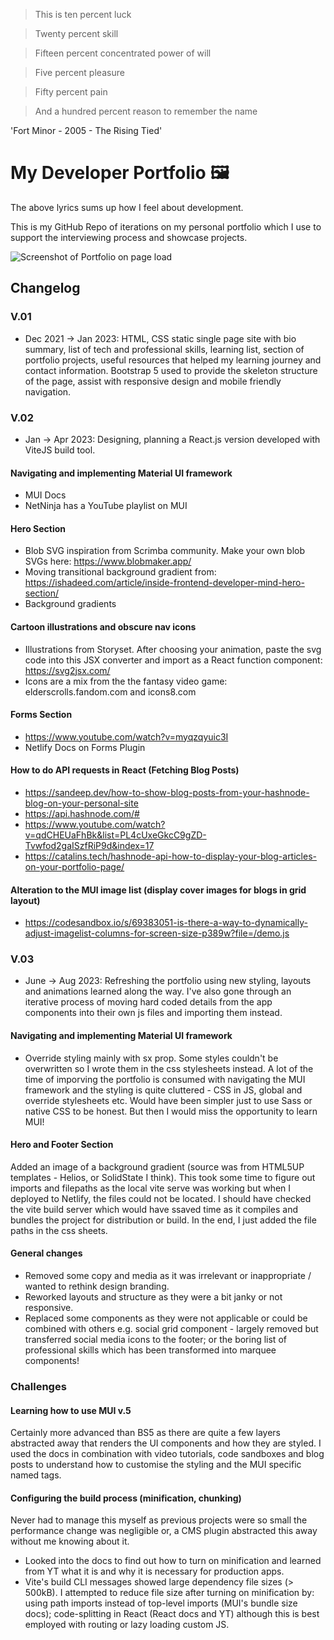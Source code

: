 > This is ten percent luck

> Twenty percent skill

> Fifteen percent concentrated power of will

> Five percent pleasure

> Fifty percent pain

> And a hundred percent reason to remember the name

'Fort Minor - 2005 - The Rising Tied'

# My Developer Portfolio 🖼️

The above lyrics sums up how I feel about development.

This is my GitHub Repo of iterations on my personal portfolio which I use to support the interviewing process and showcase projects.

![Screenshot of Portfolio on page load](design/Screenshot_Portfolio.png)
## Changelog

### V.01

- Dec 2021 -> Jan 2023: HTML, CSS static single page site with bio summary, list of tech and professional skills, learning list, section of portfolio projects, useful resources that helped my learning journey and contact information. Bootstrap 5 used to provide the skeleton structure of the page, assist with responsive design and mobile friendly navigation.

### V.02

- Jan -> Apr 2023: Designing, planning a React.js version developed with ViteJS build tool.

#### Navigating and implementing Material UI framework

- MUI Docs
- NetNinja has a YouTube playlist on MUI

#### Hero Section

- Blob SVG inspiration from Scrimba community. Make your own blob SVGs here: https://www.blobmaker.app/
- Moving transitional background gradient from: https://ishadeed.com/article/inside-frontend-developer-mind-hero-section/
- Background gradients

#### Cartoon illustrations and obscure nav icons

- Illustrations from Storyset. After choosing your animation, paste the svg code into this JSX converter and import as a React function component: https://svg2jsx.com/
- Icons are a mix from the the fantasy video game: elderscrolls.fandom.com and icons8.com

#### Forms Section

- https://www.youtube.com/watch?v=myqzqyuic3I
- Netlify Docs on Forms Plugin

#### How to do API requests in React (Fetching Blog Posts)

- https://sandeep.dev/how-to-show-blog-posts-from-your-hashnode-blog-on-your-personal-site
- https://api.hashnode.com/#
- https://www.youtube.com/watch?v=qdCHEUaFhBk&list=PL4cUxeGkcC9gZD-Tvwfod2gaISzfRiP9d&index=17
- https://catalins.tech/hashnode-api-how-to-display-your-blog-articles-on-your-portfolio-page/

#### Alteration to the MUI image list (display cover images for blogs in grid layout)

- https://codesandbox.io/s/69383051-is-there-a-way-to-dynamically-adjust-imagelist-columns-for-screen-size-p389w?file=/demo.js

### V.03

- June -> Aug 2023: Refreshing the portfolio using new styling, layouts and animations learned along the way. I've also gone through an iterative process of moving hard coded details from the app components into their own js files and importing them instead.

#### Navigating and implementing Material UI framework

- Override styling mainly with sx prop. Some styles couldn't be overwritten so I wrote them in the css stylesheets instead. A lot of the time of imporving the portfolio is consumed with navigating the MUI framework and the styling is quite cluttered - CSS in JS, global and override stylesheets etc. Would have been simpler just to use Sass or native CSS to be honest. But then I would miss the opportunity to learn MUI!

#### Hero and Footer Section

Added an image of a background gradient (source was from HTML5UP templates - Helios, or SolidState I think). This took some time to figure out imports and filepaths as the local vite serve was working but when I deployed to Netlify, the files could not be located. I should have checked the vite build server which would have ssaved time as it compiles and bundles the project for distribution or build. In the end, I just added the file paths in the css sheets.

#### General changes

- Removed some copy and media as it was irrelevant or inappropriate / wanted to rethink design branding.
- Reworked layouts and structure as they were a bit janky or not responsive.
- Replaced some components as they were not applicable or could be combined with others e.g. social grid component - largely removed but transferred social media icons to the footer; or the boring list of professional skills which has been transformed into marquee components!

### Challenges

#### Learning how to use MUI v.5

Certainly more advanced than BS5 as there are quite a few layers abstracted away that renders the UI components and how they are styled. I used the docs in combination with video tutorials, code sandboxes and blog posts to understand how to customise the styling and the MUI specific named tags.

#### Configuring the build process (minification, chunking)

Never had to manage this myself as previous projects were so small the performance change was negligible or, a CMS plugin abstracted this away without me knowing about it.

- Looked into the docs to find out how to turn on minification and learned from YT what it is and why it is necessary for production apps.
- Vite's build CLI messages showed large dependency file sizes (> 500kB). I attempted to reduce file size after turning on minification by: using path imports instead of top-level imports (MUI's bundle size docs); code-splitting in React (React docs and YT) although this is best employed with routing or lazy loading custom JS.
